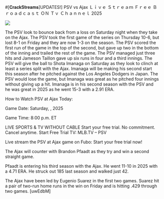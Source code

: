 #[𝐂𝐫𝐚𝐜𝐤𝐒𝐭𝐫𝐞𝐚𝐦𝐬]UPDATES!] PSV vs Ajax Ｌｉｖｅ Ｓｔｒｅａｍ Ｆｒｅｅ Ｂｒｏａｄｃａｓｔ ＯＮ Ｔｖ Ｃｈａｎｎｅｌ  2025  
  
  
[![](https://i.imgur.com/qSNzIqt.png)](https://movie.rssnews.media/dmDkHVYXh.php)  
  
The PSV look to bounce back from a loss on Saturday night when they take on the Ajax. The PSV took the first game of the series on Thursday 10-6, but lost 8-1 on Friday and they are now 1-3 on the season. The PSV scored the first run of the game in the top of the second, but gave up two in the bottom of the inning and trailed the rest of the game. The PSV managed just three hits and Jameson Taillon gave up six runs in four and a third innings. The PSV will give the ball to Shota Imanaga on Saturday as they look to clinch at least a series split with the Ajax. Imanaga will be making his second start this season after he pitched against the Los Angeles Dodgers in Japan. The PSV would lose the game, but Imanaga was great as he pitched four innings without giving up a hit. Imanaga is in his second season with the PSV and he was great in 2025 as he went 15-3 with a 2.91 ERA.

How to Watch PSV at Ajax Today:

Game Date: Saturday, , 2025

Game Time: 8:00 p.m. ET

LIVE SPORTS & TV WITHOUT CABLE
Start your free trial. No commitment. Cancel anytime.
Start Free Trial
TV: MLB.TV – PSV

Live stream the PSV at Ajax game on Fubo: Start your free trial now!

The Ajax will counter with Brandon Pfaadt as they try and win a second straight game.

Pfaadt is entering his third season with the Ajax. He went 11-10 in 2025 with a 4.71 ERA. He struck out 185 last season and walked just 42.

The Ajax have been led by Eugenio Suarez in the first two games. Suarez hit a pair of two-run home runs in the win on Friday and is hitting .429 through two games. [uwEdbM]